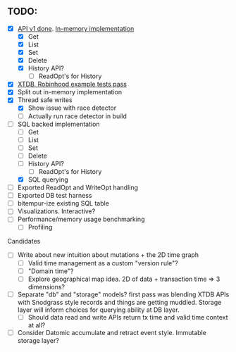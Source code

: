 ## TODO:
- [x] [API v1 done](https://github.com/elh/bitempura/blob/main/db.go). [In-memory implementation](https://github.com/elh/bitempura/blob/main/memory/db.go)
    - [x] Get
    - [x] List
    - [x] Set
    - [x] Delete
    - [x] History API?
        - [ ] ReadOpt's for History
- [x] [XTDB, Robinhood example tests pass](https://github.com/elh/bitempura/blob/main/memory/db_examples_test.go)
- [x] Split out in-memory implementation
- [x] Thread safe writes
    - [x] Show issue with race detector
    - [ ] Actually run race detector in build
- [ ] SQL backed implementation
    - [ ] Get
    - [ ] List
    - [ ] Set
    - [ ] Delete
    - [ ] History API?
        - [ ] ReadOpt's for History
    - [x] SQL querying
- [ ] Exported ReadOpt and WriteOpt handling
- [ ] Exported DB test harness
- [ ] bitempur-ize existing SQL table
- [ ] Visualizations. Interactive?
- [ ] Performance/memory usage benchmarking
    - [ ] Profiling

Candidates
- [ ] Write about new intuition about mutations + the 2D time graph
    - [ ] Valid time management as a custom "version rule"?
    - [ ] "Domain time"?
    - [ ] Explore geographical map idea. 2D of data + transaction time => 3 dimensions?
- [ ] Separate "db" and "storage" models? first pass was blending XTDB APIs with Snodgrass style records and things are getting muddled. Storage layer will inform choices for querying ability at DB layer.
    - [ ] Should data read and write APIs return tx time and valid time context at all?
- [ ] Consider Datomic accumulate and retract event style. Immutable storage layer?
